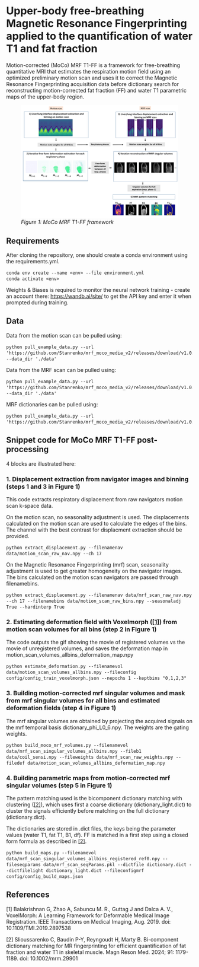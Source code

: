 # Upper-body free-breathing Magnetic Resonance Fingerprinting applied to the quantification of water T1 and fat fraction

Motion-corrected (MoCo) MRF T1-FF is a framework for free-breathing quantitative MRI that estimates the respiration motion field using an optimized preliminary motion scan and uses it to correct the Magnetic Resonance Fingerprinting acquisition data before dictionary search for reconstructing motion-corrected fat fraction (FF) and water T1 parametric maps of the upper-body region.

<figure>
  <img
  src="image/Fig1_MoCoFramework_v2_formatted.jpeg"
  alt="MoCo MRF T1-FF framework">
  <figcaption><i>Figure 1: MoCo MRF T1-FF framework</i></figcaption>
</figure>

## Requirements

After cloning the repository, one should create a conda environment using the requirements.yml.
```
conda env create --name <env> --file environment.yml
conda activate <env>
```

Weights & Biases is required to monitor the neural network training - create an account there: https://wandb.ai/site/ to get the API key and enter it when prompted during training.

## Data

Data from the motion scan can be pulled using:

```
python pull_example_data.py --url 'https://github.com/Stanrenko/mrf_moco_media_v2/releases/download/v1.0.0/inputs_motion.zip' --data_dir './data'
```

Data from the MRF scan can be pulled using:

```
python pull_example_data.py --url 'https://github.com/Stanrenko/mrf_moco_media_v2/releases/download/v1.0.0/inputs_mrf.zip' --data_dir './data'
```

MRF dictionaries can be pulled using:

```
python pull_example_data.py --url 'https://github.com/Stanrenko/mrf_moco_media_v2/releases/download/v1.0.0/dictionaries.zip'
```

## Snippet code for MoCo MRF T1-FF post-processing

4 blocks are illustrated here:

### 1. Displacement extraction from navigator images and binning (steps 1 and 3 in Figure 1)

This code extracts respiratory displacement from raw navigators motion scan k-space data.

On the motion scan, no seasonality adjustment is used. The displacements calculated on the motion scan are used to calculate the edges of the bins.
The channel with the best contrast for displacment extraction should be provided.

```
python extract_displacement.py --filenamenav data/motion_scan_raw_nav.npy --ch 17
```

On the Magnetic Resonance Fingerprinting (mrf) scan, seasonality adjustment is used to get greater homogeneity on the navigator  images. The bins calculated on the motion scan navigators are passed through filenamebins.

```
python extract_displacement.py --filenamenav data/mrf_scan_raw_nav.npy --ch 17 --filenamebins data/motion_scan_raw_bins.npy --seasonaladj True --hardinterp True
```

### 2. Estimating deformation field with Voxelmorph ([[1]](#1)) from motion scan volumes for all bins (step 2 in Figure 1)

The code outputs the gif showing the movie of registered volumes vs the movie of unregistered volumes, and saves the deformation map in motion_scan_volumes_allbins_deformation_map.npy

```
python estimate_deformation.py --filenamevol data/motion_scan_volumes_allbins.npy --fileconfig config/config_train_voxelmorph.json --nepochs 1 --keptbins "0,1,2,3"
```

### 3. Building motion-corrected mrf singular volumes and mask from mrf singular volumes for all bins and estimated deformation fields (step 4 in Figure 1)

The mrf singular volumes are obtained by projecting the acquired signals on the mrf temporal basis dictionary_phi_L0_6.npy. The weights are the gating weights. 

```
python build_moco_mrf_volumes.py --filenamevol data/mrf_scan_singular_volumes_allbins.npy --fileb1 data/coil_sensi.npy --fileweights data/mrf_scan_raw_weights.npy --filedef data/motion_scan_volumes_allbins_deformation_map.npy
```


### 4. Building parametric maps from motion-corrected mrf singular volumes (step 5 in Figure 1)

The pattern matching used is the bicomponent dictionary matching with clustering ([[2]](#2)), which uses first a coarse dictionary (dictionary_light.dict) to cluster the signals efficiently before matching on the full dictionary (dictionary.dict).

The dictionaries are stored in .dict files, the keys being the parameter values (water T1, fat T1, B1, df). FF is matched in a first step using a closed form formula as described in [[2]](#2).

```
python build_maps.py --filenamevol data/mrf_scan_singular_volumes_allbins_registered_ref0.npy --fileseqparams data/mrf_scan_seqParams.pkl --dictfile dictionary.dict --dictfilelight dictionary_light.dict --fileconfigmrf config/config_build_maps.json 
```

## References
<a id="1">[1]</a> 
Balakrishnan G, Zhao A, Sabuncu M. R., Guttag J and Dalca A. V., VoxelMorph: A Learning Framework for Deformable Medical Image Registration. IEEE Transactions on Medical Imaging, Aug. 2019. doi: 10.1109/TMI.2019.2897538

<a id="2">[2]</a> 
Slioussarenko C, Baudin P-Y, Reyngoudt H, Marty B. Bi-component dictionary matching for MR fingerprinting for efficient quantification of fat fraction and water T1 in skeletal muscle. Magn Reson Med. 2024; 91: 1179-1189. doi: 10.1002/mrm.29901
